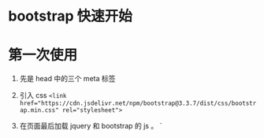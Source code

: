 # bootstrap 快速开始

# 第一次使用 
1. 先是 head 中的三个 meta 标签 
2. 引入 css 
    `<link href="https://cdn.jsdelivr.net/npm/bootstrap@3.3.7/dist/css/bootstrap.min.css" rel="stylesheet">`

3. 在页面最后加载 jquery 和 bootstrap 的 js 。
`    <!-- jQuery (Bootstrap 的所有 JavaScript 插件都依赖 jQuery，所以必须放在前边) -->
    <script src="https://cdn.jsdelivr.net/npm/jquery@1.12.4/dist/jquery.min.js"></script>
    <!-- 加载 Bootstrap 的所有 JavaScript 插件。你也可以根据需要只加载单个插件。 -->
    <script src="https://cdn.jsdelivr.net/npm/bootstrap@3.3.7/dist/js/bootstrap.min.js">`

4. 可以开始在页面中使用 bootstrap 的类了。 

5. 具体用法查看实例列表
    https://v3.bootcss.com/getting-started/#template


# 主要功能 

所有要被 bootstrap 控制的内容放在 .container 中，container 有设置 before after. 

## CSS 

### 栅格布局系统   
随着视口尺寸增加，系统会自动分为最多*12*列。  
.row
.col-md-数字  `.col-*-*` 放 `.row` 中,   
    也有的放 `.form-group` 中，这需要 form 元素设置 `role="form"`, `<input> <textarea> <select> 添加 class="form-control"`  
    .form-inline 内联表单(一行)   .form-horizontal  水平表单(标签和form元素结对一行)
    .has-success 控制各种颜色的
共分4级  xs(phones), sm(tablets), md(desktops), lg(large desktops)  

.col-md-offset-数字  直接在前面设置偏移(1-11)  
.col-md-push-*  .col-md-pull-*  比较迷的特性，不知道为啥要用  

## 组件 

### 按钮 btn
btn 基本按钮类
btn-lg btn-sm btn-xs  大小 - 从大到小。 不设置比 lg 小，比 sm 大 
btn-default btn-primary btn-success btn-info btn-warning btn-danger btn-link  按钮颜色 

### 表格 
table 基本 
table-striped  隔行颜色
table-boardered 加分界线  
table-condensed 压缩内容

### Label
label 
颜色部分与 button 相同

### 导航条
`<ul class="nav nav-pills" role="tablist">
    <li class="active" role="presentation">`

## jquery 插件











# 进行一些定制化 

## 禁止响应式布局 

1. 移除 此 CSS 文档中提到的设置浏览器视口（viewport）的标签：`<meta>`。
2. 通过为 .container 类设置一个 width 值从而覆盖框架的默认 width 设置，例如 width: 970px !important; 。请确保这些设置全部放在默认的 Bootstrap CSS 文件的后面。注意，如果你把它放到媒体查询中，也可以略去 !important 。
3. 如果使用了导航条，需要移除所有导航条的折叠和展开行为。
4. 对于栅格布局，额外增加 `.col-xs-*` 类或替换掉 `.col-md-*` 和 `.col-lg-*`。 不要担心，针对超小屏幕设备的栅格系统能够在所有分辨率的环境下展开。


# 一些类的说明

## .container 类和.container-fluid 类
container-fluid 和 container 都是有 padding-left 和 padding-right 的。不同的是在 min-width:768px min-width:992px min-width:1200px container都设置了固定宽，而container-fluid 却一直都是 wodth:100% 详情见：https://www.cnblogs.com/leijing0607/p/7272843.html


1、.container类的div左右两边有一个15px的padding（内边距），container-fluid类没有内边距  
2、.container类在屏幕宽度小于等于767px的时候，宽度=屏幕宽度的，也就是100%，container-fluid类不管屏幕宽度大小，一直是100%  
3、屏幕宽768px：.container类的div左右出现了外边距margin=9px（左右padding依然是15px），container-fluid类宽度不管屏幕宽度大小，一直是100%。   
4、屏幕宽一直拉大（<1000px）：.container类的div左右外边距margin一直增大，padding值和子div的宽度不变，屏幕拉大的部分都作用于margin上了。.container-fluid类宽度不管屏幕宽度大小，一直是100%。   
5、屏幕拉大到1000px的时候，.container类的div左右外边距margin=15px，左右padding=15px。.container-fluid类宽度不管屏幕宽度大小，一直是100%。  
6、屏幕又继续拉大的时候，拉大的部分又全部作用于.container类的div左右外边距margin。.container-fluid类宽度不管屏幕宽度大小，一直是100%。  







